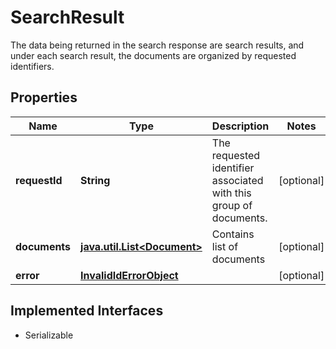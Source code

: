 

# SearchResult

The data being returned in the search response are search results, and under each search result, the documents are organized by requested identifiers. 

## Properties

Name | Type | Description | Notes
------------ | ------------- | ------------- | -------------
**requestId** | **String** | The requested identifier associated with this group of documents. |  [optional]
**documents** | [**java.util.List&lt;Document&gt;**](Document.md) | Contains list of documents |  [optional]
**error** | [**InvalidIdErrorObject**](InvalidIdErrorObject.md) |  |  [optional]


## Implemented Interfaces

* Serializable


